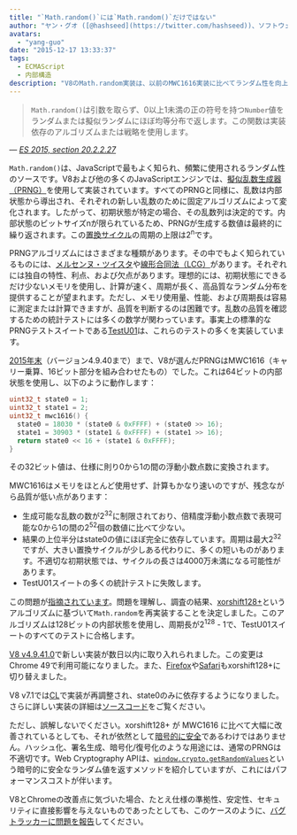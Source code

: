 ```yaml
---
title: "`Math.random()`には`Math.random()`だけではない"
author: "ヤン・グオ ([@hashseed](https://twitter.com/hashseed))、ソフトウェアエンジニア兼サイコロデザイナー"
avatars: 
  - "yang-guo"
date: "2015-12-17 13:33:37"
tags: 
  - ECMAScript
  - 内部構造
description: "V8のMath.random実装は、以前のMWC1616実装に比べてランダム性を向上させるxorshift128+というアルゴリズムを採用しました。"
---
```

> `Math.random()`は引数を取らず、0以上1未満の正の符号を持つ`Number`値をランダムまたは擬似ランダムにほぼ均等分布で返します。この関数は実装依存のアルゴリズムまたは戦略を使用します。

<!--truncate-->
— _[ES 2015, section 20.2.2.27](http://tc39.es/ecma262/#sec-math.random)_

`Math.random()`は、JavaScriptで最もよく知られ、頻繁に使用されるランダム性のソースです。V8および他の多くのJavaScriptエンジンでは、[擬似乱数生成器（PRNG）](https://en.wikipedia.org/wiki/Pseudorandom_number_generator)を使用して実装されています。すべてのPRNGと同様に、乱数は内部状態から導出され、それぞれの新しい乱数のために固定アルゴリズムによって変化されます。したがって、初期状態が特定の場合、その乱数列は決定的です。内部状態のビットサイズnが限られているため、PRNGが生成する数値は最終的に繰り返されます。この[置換サイクル](https://en.wikipedia.org/wiki/Cyclic_permutation)の周期の上限は2<sup>n</sup>です。

PRNGアルゴリズムにはさまざまな種類があります。その中でもよく知られているものには、[メルセンヌ・ツイスタ](https://en.wikipedia.org/wiki/Mersenne_Twister)や[線形合同法（LCG）](https://en.wikipedia.org/wiki/Linear_congruential_generator)があります。それぞれには独自の特性、利点、および欠点があります。理想的には、初期状態にできるだけ少ないメモリを使用し、計算が速く、周期が長く、高品質なランダム分布を提供することが望まれます。ただし、メモリ使用量、性能、および周期長は容易に測定または計算できますが、品質を判断するのは困難です。乱数の品質を確認するための統計テストには多くの数学が関わっています。事実上の標準的なPRNGテストスイートである[TestU01](http://simul.iro.umontreal.ca/testu01/tu01.html)は、これらのテストの多くを実装しています。

[2015年末](https://github.com/v8/v8/blob/ceade6cf239e0773213d53d55c36b19231c820b5/src/js/math.js#L143)（バージョン4.9.40まで）まで、V8が選んだPRNGはMWC1616（キャリー乗算、16ビット部分を組み合わせたもの）でした。これは64ビットの内部状態を使用し、以下のように動作します：

```cpp
uint32_t state0 = 1;
uint32_t state1 = 2;
uint32_t mwc1616() {
  state0 = 18030 * (state0 & 0xFFFF) + (state0 >> 16);
  state1 = 30903 * (state1 & 0xFFFF) + (state1 >> 16);
  return state0 << 16 + (state1 & 0xFFFF);
}
```

その32ビット値は、仕様に則り0から1の間の浮動小数点数に変換されます。

MWC1616はメモリをほとんど使用せず、計算もかなり速いのですが、残念ながら品質が低い点があります：

- 生成可能な乱数の数が2<sup>32</sup>に制限されており、倍精度浮動小数点数で表現可能な0から1の間の2<sup>52</sup>個の数値に比べて少ない。
- 結果の上位半分はstate0の値にほぼ完全に依存しています。周期は最大2<sup>32</sup>ですが、大きい置換サイクルが少しある代わりに、多くの短いものがあります。不適切な初期状態では、サイクルの長さは4000万未満になる可能性があります。
- TestU01スイートの多くの統計テストに失敗します。

この問題が[指摘されています](https://medium.com/@betable/tifu-by-using-math-random-f1c308c4fd9d)。問題を理解し、調査の結果、[xorshift128+](http://vigna.di.unimi.it/ftp/papers/xorshiftplus.pdf)というアルゴリズムに基づいて`Math.random`を再実装することを決定しました。このアルゴリズムは128ビットの内部状態を使用し、周期長が2<sup>128</sup> - 1で、TestU01スイートのすべてのテストに合格します。

[V8 v4.9.41.0](https://github.com/v8/v8/blob/085fed0fb5c3b0136827b5d7c190b4bd1c23a23e/src/base/utils/random-number-generator.h#L102)で新しい実装が数日以内に取り入れられました。この変更はChrome 49で利用可能になりました。また、[Firefox](https://bugzilla.mozilla.org/show_bug.cgi?id=322529#c99)や[Safari](https://bugs.webkit.org/show_bug.cgi?id=151641)もxorshift128+に切り替えました。

V8 v7.1では[CL](https://chromium-review.googlesource.com/c/v8/v8/+/1238551/5)で実装が再調整され、state0のみに依存するようになりました。さらに詳しい実装の詳細は[ソースコード](https://source.chromium.org/chromium/chromium/src/+/main:v8/src/base/utils/random-number-generator.h;l=119?q=XorShift128&sq=&ss=chromium)をご覧ください。

ただし、誤解しないでください。xorshift128+ が MWC1616 に比べて大幅に改善されているとしても、それが依然として[暗号的に安全](https://en.wikipedia.org/wiki/Cryptographically_secure_pseudorandom_number_generator)であるわけではありません。ハッシュ化、署名生成、暗号化/復号化のような用途には、通常のPRNGは不適切です。Web Cryptography APIは、[`window.crypto.getRandomValues`](https://developer.mozilla.org/en-US/docs/Web/API/RandomSource/getRandomValues)という暗号的に安全なランダム値を返すメソッドを紹介していますが、これにはパフォーマンスコストが伴います。

V8とChromeの改善点に気づいた場合、たとえ仕様の準拠性、安定性、セキュリティに直接影響を与えないものであったとしても、このケースのように、[バグトラッカーに問題を報告](https://bugs.chromium.org/p/v8/issues/entry?template=Defect%20report%20from%20user)してください。
